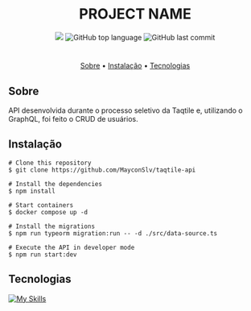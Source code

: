 <h1 align="center">
  PROJECT NAME
</h1>

<p align="center">
  <img src="https://img.shields.io/static/v1?label=crud&message=api&color=blueviolet&style=for-the-badge"/>
  <img alt="GitHub top language" src="https://img.shields.io/github/languages/top/MayconSlv/taqtile-api?color=blueviolet&logo=TypeScript&logoColor=white&style=for-the-badge">
  <img alt="GitHub last commit" src="https://img.shields.io/github/last-commit/MayconSlv/taqtile-api?color=blueviolet&style=for-the-badge">
</p>

#

<p align="center">
  <a href="#sobre">Sobre</a> •
  <a href="#instalação">Instalação</a> •
  <a href="#tecnologias">Tecnologias</a>
</p>

## Sobre

API desenvolvida durante o processo seletivo da Taqtile e, utilizando o GraphQL, foi feito o CRUD de usuários.


## Instalação

```**bash**
# Clone this repository
$ git clone https://github.com/MayconSlv/taqtile-api

# Install the dependencies
$ npm install

# Start containers
$ docker compose up -d

# Install the migrations
$ npm run typeorm migration:run -- -d ./src/data-source.ts

# Execute the API in developer mode
$ npm run start:dev
```

## Tecnologias

[![My Skills](https://skillicons.dev/icons?i=nodejs,graphql,typescript,docker,postgresql)](https://skillicons.dev)

##